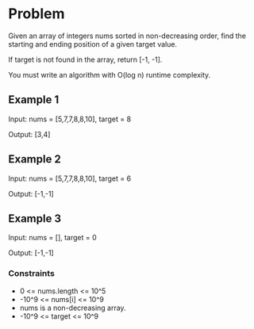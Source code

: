 # Problem

Given an array of integers nums sorted in non-decreasing order, find the starting and ending position of a given target value.

If target is not found in the array, return [-1, -1].

You must write an algorithm with O(log n) runtime complexity.

## Example 1

Input: nums = [5,7,7,8,8,10], target = 8

Output: [3,4]

## Example 2

Input: nums = [5,7,7,8,8,10], target = 6

Output: [-1,-1]

## Example 3

Input: nums = [], target = 0

Output: [-1,-1]
 
### Constraints

- 0 <= nums.length <= 10^5
- -10^9 <= nums[i] <= 10^9
- nums is a non-decreasing array.
- -10^9 <= target <= 10^9
